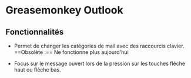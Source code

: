 # Greasemonkey Outlook

## Fonctionnalités

- Permet de changer les catégories de mail avec des raccourcis clavier.
    ==Obsolète :== Ne fonctionne plus aujourd'hui

- Focus sur le message ouvert lors de la pression sur les touches flèche haut ou flèche bas.
